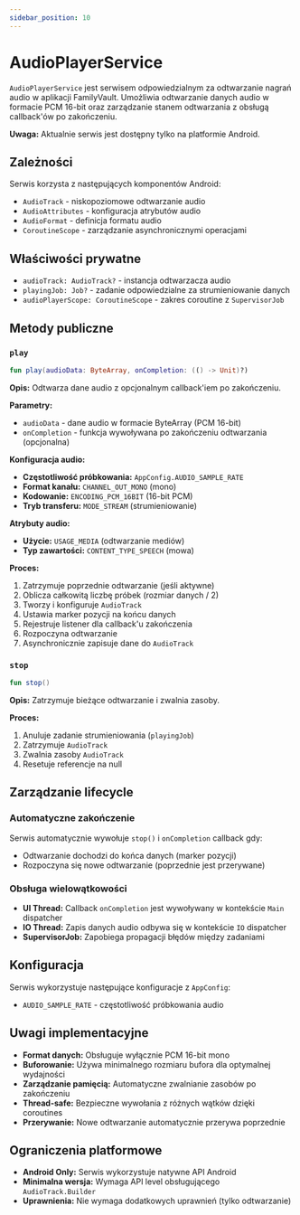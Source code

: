 ```yaml
---
sidebar_position: 10
---
```


# AudioPlayerService

`AudioPlayerService` jest serwisem odpowiedzialnym za odtwarzanie nagrań audio w aplikacji FamilyVault. Umożliwia odtwarzanie danych audio w formacie PCM 16-bit oraz zarządzanie stanem odtwarzania z obsługą callback'ów po zakończeniu.

**Uwaga:** Aktualnie serwis jest dostępny tylko na platformie Android.

## Zależności

Serwis korzysta z następujących komponentów Android:
- `AudioTrack` - niskopoziomowe odtwarzanie audio
- `AudioAttributes` - konfiguracja atrybutów audio
- `AudioFormat` - definicja formatu audio
- `CoroutineScope` - zarządzanie asynchronicznymi operacjami

## Właściwości prywatne

- `audioTrack: AudioTrack?` - instancja odtwarzacza audio
- `playingJob: Job?` - zadanie odpowiedzialne za strumieniowanie danych
- `audioPlayerScope: CoroutineScope` - zakres coroutine z `SupervisorJob`

## Metody publiczne

### `play`
```kotlin
fun play(audioData: ByteArray, onCompletion: (() -> Unit)?)
```

**Opis:** Odtwarza dane audio z opcjonalnym callback'iem po zakończeniu.

**Parametry:**
- `audioData` - dane audio w formacie ByteArray (PCM 16-bit)
- `onCompletion` - funkcja wywoływana po zakończeniu odtwarzania (opcjonalna)

**Konfiguracja audio:**
- **Częstotliwość próbkowania:** `AppConfig.AUDIO_SAMPLE_RATE`
- **Format kanału:** `CHANNEL_OUT_MONO` (mono)
- **Kodowanie:** `ENCODING_PCM_16BIT` (16-bit PCM)
- **Tryb transferu:** `MODE_STREAM` (strumieniowanie)

**Atrybuty audio:**
- **Użycie:** `USAGE_MEDIA` (odtwarzanie mediów)
- **Typ zawartości:** `CONTENT_TYPE_SPEECH` (mowa)

**Proces:**
1. Zatrzymuje poprzednie odtwarzanie (jeśli aktywne)
2. Oblicza całkowitą liczbę próbek (rozmiar danych / 2)
3. Tworzy i konfiguruje `AudioTrack`
4. Ustawia marker pozycji na końcu danych
5. Rejestruje listener dla callback'u zakończenia
6. Rozpoczyna odtwarzanie
7. Asynchronicznie zapisuje dane do `AudioTrack`

### `stop`
```kotlin
fun stop()
```

**Opis:** Zatrzymuje bieżące odtwarzanie i zwalnia zasoby.

**Proces:**
1. Anuluje zadanie strumieniowania (`playingJob`)
2. Zatrzymuje `AudioTrack`
3. Zwalnia zasoby `AudioTrack`
4. Resetuje referencje na null

## Zarządzanie lifecycle

### Automatyczne zakończenie
Serwis automatycznie wywołuje `stop()` i `onCompletion` callback gdy:
- Odtwarzanie dochodzi do końca danych (marker pozycji)
- Rozpoczyna się nowe odtwarzanie (poprzednie jest przerywane)

### Obsługa wielowątkowości
- **UI Thread:** Callback `onCompletion` jest wywoływany w kontekście `Main` dispatcher
- **IO Thread:** Zapis danych audio odbywa się w kontekście `IO` dispatcher
- **SupervisorJob:** Zapobiega propagacji błędów między zadaniami

## Konfiguracja

Serwis wykorzystuje następujące konfiguracje z `AppConfig`:
- `AUDIO_SAMPLE_RATE` - częstotliwość próbkowania audio

## Uwagi implementacyjne

- **Format danych:** Obsługuje wyłącznie PCM 16-bit mono
- **Buforowanie:** Używa minimalnego rozmiaru bufora dla optymalnej wydajności
- **Zarządzanie pamięcią:** Automatyczne zwalnianie zasobów po zakończeniu
- **Thread-safe:** Bezpieczne wywołania z różnych wątków dzięki coroutines
- **Przerywanie:** Nowe odtwarzanie automatycznie przerywa poprzednie

## Ograniczenia platformowe

- **Android Only:** Serwis wykorzystuje natywne API Android
- **Minimalna wersja:** Wymaga API level obsługującego `AudioTrack.Builder`
- **Uprawnienia:** Nie wymaga dodatkowych uprawnień (tylko odtwarzanie)

